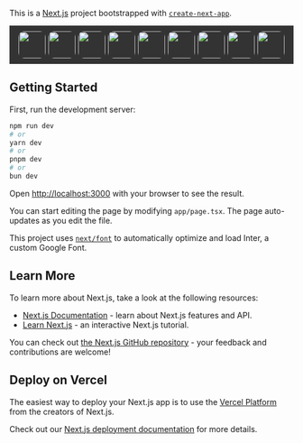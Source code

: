 This is a [Next.js](https://nextjs.org/) project bootstrapped with [`create-next-app`](https://github.com/vercel/next.js/tree/canary/packages/create-next-app).

<div style="padding:10px;background-color:#333333;justify-content:center;display:flex;gap:5px;flex-wrap:wrap">
<img src="https://img.icons8.com/?size=100&id=MWiBjkuHeMVq&format=png&color=000000" width="48" height="48" style="border-radius:10px"/>
<img src="https://ui.shadcn.com/apple-touch-icon.png" width="48" height="48" style="border-radius:10px"/>
<img src="https://cdn-1.webcatalog.io/catalog/kinde/kinde-social-preview.png?v=1714780411747" width="48" height="48" style="border-radius:10px;object-fit:cover"/>
<img src="https://encrypted-tbn0.gstatic.com/images?q=tbn:ANd9GcTSDKn3vA2YUbXzN0ZC3gALWJ08gJN-Drl15w&s" width="48" height="48" style="border-radius:10px;object-fit:cover"/>
<img src="https://media.dev.to/cdn-cgi/image/width=320,height=320,fit=cover,gravity=auto,format=auto/https%3A%2F%2Fdev-to-uploads.s3.amazonaws.com%2Fuploads%2Forganization%2Fprofile_image%2F1608%2F0f93b179-76bf-4ee7-a838-e8222fbef062.png" width="48" height="48" style="border-radius:10px;object-fit:cover"/>
<img src="https://raw.githubusercontent.com/pingdotgg/uploadthing/9a69b906ed921ac7d2b8aa56445f25935401f20e/assets/uploadthing-logo-dark-background.svg" width="48" height="48" style="border-radius:10px;object-fit:contain"/>
<img src="https://neon.tech/favicon/favicon.png" width="48" height="48" style="border-radius:10px;object-fit:contain"/>
<img src="https://cdn.jsdelivr.net/gh/lovell/sharp@main/docs/image/sharp-logo.svg" width="48" height="48" style="border-radius:10px;object-fit:contain"/>
<img src="https://raw.githubusercontent.com/react-dropzone/react-dropzone/master/logo/logo.png" width="48" height="48" style="border-radius:10px;object-fit:contain"/>
</div>

## Getting Started

First, run the development server:

```bash
npm run dev
# or
yarn dev
# or
pnpm dev
# or
bun dev
```

Open [http://localhost:3000](http://localhost:3000) with your browser to see the result.

You can start editing the page by modifying `app/page.tsx`. The page auto-updates as you edit the file.

This project uses [`next/font`](https://nextjs.org/docs/basic-features/font-optimization) to automatically optimize and load Inter, a custom Google Font.

## Learn More

To learn more about Next.js, take a look at the following resources:

- [Next.js Documentation](https://nextjs.org/docs) - learn about Next.js features and API.
- [Learn Next.js](https://nextjs.org/learn) - an interactive Next.js tutorial.

You can check out [the Next.js GitHub repository](https://github.com/vercel/next.js/) - your feedback and contributions are welcome!

## Deploy on Vercel

The easiest way to deploy your Next.js app is to use the [Vercel Platform](https://vercel.com/new?utm_medium=default-template&filter=next.js&utm_source=create-next-app&utm_campaign=create-next-app-readme) from the creators of Next.js.

Check out our [Next.js deployment documentation](https://nextjs.org/docs/deployment) for more details.
